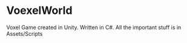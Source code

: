 VoexelWorld
===========

Voxel Game created in Unity. Written in C#. All the important stuff is in Assets/Scripts
